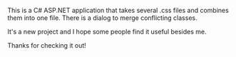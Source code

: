 This is a C# ASP.NET application that takes several .css files and combines them into one file. There is a dialog to merge conflicting classes.

It's a new project and I hope some people find it useful besides me.

Thanks for checking it out!